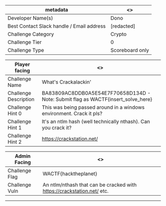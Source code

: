 | metadata | <> |
|--- | --- |
| Developer Name(s) | Dono |
| Best Contact Slack handle / Email address | [redacted] |
| Challenge Category | Crypto |
| Challenge Tier | 0 |
| Challenge Type | Scoreboard only |

| Player facing | <> |
|--- | --- |
| Challenge Name | What's Crackalackin' |
| Challenge Description | BA83809AC8DDB0A5E54E7F70658D134D - Note: Submit flag as WACTF{insert_solve_here} |
| Challenge Hint 0 | This was being passed around in a windows environment. Crack it pls? |
| Challenge Hint 1 | It's an ntlm hash (well technically nthash). Can you crack it? |
| Challenge Hint 2 | https://crackstation.net/ |

| Admin Facing | <> |
|--- | --- |
| Challenge Flag | WACTF{hacktheplanet} |
| Challenge Vuln | An ntlm/nthash that can be cracked with https://crackstation.net/ etc. |
---